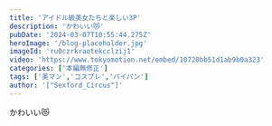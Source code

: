 ```yaml
---
title: 'アイドル級美女たちと楽しい3P'
description: 'かわいい😻'
pubDate: '2024-03-07T10:55:44.275Z'
heroImage: '/blog-placeholder.jpg'
imageId: 'ru0czrkraotekcclzij1'
video: 'https://www.tokyomotion.net/embed/10720bb51d1ab9b0a323'
categories: ['本編無修正']
tags: ['美マン','コスプレ','パイパン']
author: '["Sexford_Circus"]'
---
```


かわいい😻




